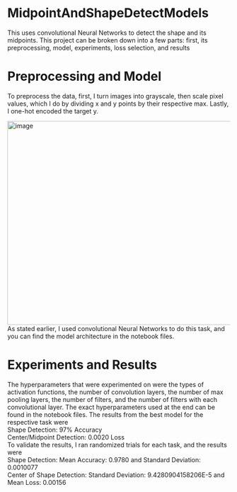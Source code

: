 # MidpointAndShapeDetectModels
This uses convolutional Neural Networks to detect the shape and its midpoints. This project can be broken down into a few parts: first, its preprocessing, model, experiments, loss selection, and results 


# Preprocessing and Model 
To preprocess the data, first, I turn images into grayscale, then scale pixel values, which I do by dividing x and y points by their respective max. Lastly, I one-hot encoded the target y.

<img width="1135" height="460" alt="image" src="https://github.com/user-attachments/assets/352d8ba2-1cd7-4535-8157-a94d7f5f23b9" />
As stated earlier, I used convolutional Neural Networks to do this task, and you can find the model architecture in the notebook files.


# Experiments and Results 
The hyperparameters that were experimented on were the types of activation functions, the number of convolution layers, the number of max pooling layers, the number of filters, and the number of filters with each convolutional layer. The exact hyperparameters used at the end can be found in the notebook files. The results from the best model for the respective task were <br />
Shape Detection: 97% Accuracy <br />
Center/Midpoint Detection: 0.0020 Loss<br />
To validate the results, I ran randomized trials for each task, and the results were <br />
Shape Detection: Mean Accuracy: 0.9780 and Standard Deviation: 0.0010077<br />
Center of Shape Detection: Standard Deviation: 9.4280904158206E-5 and Mean Loss:  0.00156 <br />

